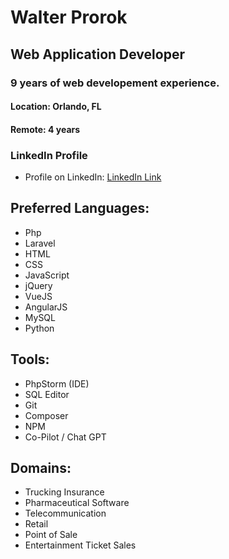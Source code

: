 # Walter Prorok
## Web Application Developer
### 9 years of web developement experience.
#### Location: Orlando, FL
#### Remote: 4 years

### LinkedIn Profile
* Profile on LinkedIn: 
[LinkedIn Link](https://www.linkedin.com/in/walter-prorok/)

## Preferred Languages:
* Php
* Laravel
* HTML
* CSS
* JavaScript
* jQuery
* VueJS
* AngularJS
* MySQL
* Python

## Tools:
* PhpStorm (IDE)
* SQL Editor
* Git
* Composer
* NPM
* Co-Pilot / Chat GPT

## Domains:
* Trucking Insurance
* Pharmaceutical Software
* Telecommunication
* Retail
* Point of Sale
* Entertainment Ticket Sales
